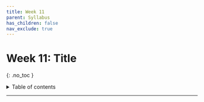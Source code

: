 ```yaml
---
title: Week 11
parent: Syllabus
has_children: false
nav_exclude: true
---
```


# Week 11: Title
{: .no_toc }

<details closed markdown="block">
  <summary>
    Table of contents
  </summary>
  {: .text-delta }
1. TOC
{:toc}
</details>

---

<!-- ########################################################################### -->

<!-- # Class - Monday, Nov. 8

<details closed markdown="block">
  <summary>Details</summary>

</details> -->

<!-- ########################################################################### -->

<!-- ########################################################################### -->

<!-- # Class - Thursday, Nov. 11

<details closed markdown="block">
  <summary>Details</summary>

</details> -->

<!-- ########################################################################### -->

<!-- ########################################################################### -->

<!-- # Recitation - Friday, Nov. 12

<details closed markdown="block">
  <summary>Details</summary>

</details> -->

<!-- ########################################################################### -->
